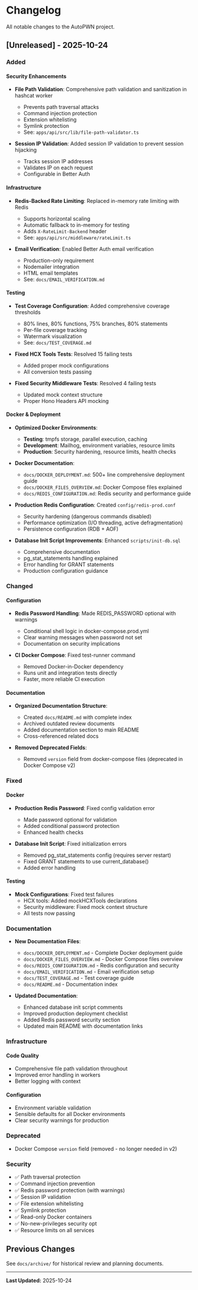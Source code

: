 # Changelog

All notable changes to the AutoPWN project.

## [Unreleased] - 2025-10-24

### Added

#### Security Enhancements
- **File Path Validation**: Comprehensive path validation and sanitization in hashcat worker
  - Prevents path traversal attacks
  - Command injection protection
  - Extension whitelisting
  - Symlink protection
  - See: `apps/api/src/lib/file-path-validator.ts`

- **Session IP Validation**: Added session IP validation to prevent session hijacking
  - Tracks session IP addresses
  - Validates IP on each request
  - Configurable in Better Auth

#### Infrastructure
- **Redis-Backed Rate Limiting**: Replaced in-memory rate limiting with Redis
  - Supports horizontal scaling
  - Automatic fallback to in-memory for testing
  - Adds `X-RateLimit-Backend` header
  - See: `apps/api/src/middleware/rateLimit.ts`

- **Email Verification**: Enabled Better Auth email verification
  - Production-only requirement
  - Nodemailer integration
  - HTML email templates
  - See: `docs/EMAIL_VERIFICATION.md`

#### Testing
- **Test Coverage Configuration**: Added comprehensive coverage thresholds
  - 80% lines, 80% functions, 75% branches, 80% statements
  - Per-file coverage tracking
  - Watermark visualization
  - See: `docs/TEST_COVERAGE.md`

- **Fixed HCX Tools Tests**: Resolved 15 failing tests
  - Added proper mock configurations
  - All conversion tests passing

- **Fixed Security Middleware Tests**: Resolved 4 failing tests
  - Updated mock context structure
  - Proper Hono Headers API mocking

#### Docker & Deployment
- **Optimized Docker Environments**:
  - **Testing**: tmpfs storage, parallel execution, caching
  - **Development**: Mailhog, environment variables, resource limits
  - **Production**: Security hardening, resource limits, health checks

- **Docker Documentation**:
  - `docs/DOCKER_DEPLOYMENT.md`: 500+ line comprehensive deployment guide
  - `docs/DOCKER_FILES_OVERVIEW.md`: Docker Compose files explained
  - `docs/REDIS_CONFIGURATION.md`: Redis security and performance guide

- **Production Redis Configuration**: Created `config/redis-prod.conf`
  - Security hardening (dangerous commands disabled)
  - Performance optimization (I/O threading, active defragmentation)
  - Persistence configuration (RDB + AOF)

- **Database Init Script Improvements**: Enhanced `scripts/init-db.sql`
  - Comprehensive documentation
  - pg_stat_statements handling explained
  - Error handling for GRANT statements
  - Production configuration guidance

### Changed

#### Configuration
- **Redis Password Handling**: Made REDIS_PASSWORD optional with warnings
  - Conditional shell logic in docker-compose.prod.yml
  - Clear warning messages when password not set
  - Documentation on security implications

- **CI Docker Compose**: Fixed test-runner command
  - Removed Docker-in-Docker dependency
  - Runs unit and integration tests directly
  - Faster, more reliable CI execution

#### Documentation
- **Organized Documentation Structure**:
  - Created `docs/README.md` with complete index
  - Archived outdated review documents
  - Added documentation section to main README
  - Cross-referenced related docs

- **Removed Deprecated Fields**:
  - Removed `version` field from docker-compose files (deprecated in Docker Compose v2)

### Fixed

#### Docker
- **Production Redis Password**: Fixed config validation error
  - Made password optional for validation
  - Added conditional password protection
  - Enhanced health checks

- **Database Init Script**: Fixed initialization errors
  - Removed pg_stat_statements config (requires server restart)
  - Fixed GRANT statements to use current_database()
  - Added error handling

#### Testing
- **Mock Configurations**: Fixed test failures
  - HCX tools: Added mockHCXTools declarations
  - Security middleware: Fixed mock context structure
  - All tests now passing

### Documentation

- **New Documentation Files**:
  - `docs/DOCKER_DEPLOYMENT.md` - Complete Docker deployment guide
  - `docs/DOCKER_FILES_OVERVIEW.md` - Docker Compose files overview
  - `docs/REDIS_CONFIGURATION.md` - Redis configuration and security
  - `docs/EMAIL_VERIFICATION.md` - Email verification setup
  - `docs/TEST_COVERAGE.md` - Test coverage guide
  - `docs/README.md` - Documentation index

- **Updated Documentation**:
  - Enhanced database init script comments
  - Improved production deployment checklist
  - Added Redis password security section
  - Updated main README with documentation links

### Infrastructure

#### Code Quality
- Comprehensive file path validation throughout
- Improved error handling in workers
- Better logging with context

#### Configuration
- Environment variable validation
- Sensible defaults for all Docker environments
- Clear security warnings for production

### Deprecated

- Docker Compose `version` field (removed - no longer needed in v2)

### Security

- ✅ Path traversal protection
- ✅ Command injection prevention
- ✅ Redis password protection (with warnings)
- ✅ Session IP validation
- ✅ File extension whitelisting
- ✅ Symlink protection
- ✅ Read-only Docker containers
- ✅ No-new-privileges security opt
- ✅ Resource limits on all services

## Previous Changes

See `docs/archive/` for historical review and planning documents.

---

**Last Updated:** 2025-10-24
